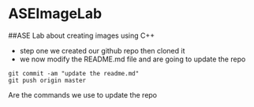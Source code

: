 # ASEImageLab

##ASE Lab about creating images using C++

- step one we created our github repo then cloned it
- we now modify the README.md file and are going to update the repo

```
git commit -am "update the readme.md"
git push origin master 
```

Are the commands we use to update the repo
